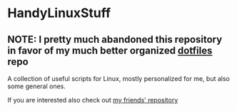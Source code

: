 # HandyLinuxStuff

NOTE: I pretty much abandoned this repository in favor of my much better organized [dotfiles](https://github.com/RubixDev/.dotfiles) repo
---

A collection of useful scripts for Linux, mostly personalized for me, but also some general ones.

If you are interested also check out [my friends' repository](https://github.com/MikMuellerDev/LinuxStuff)
